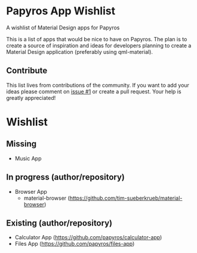 # Papyros App Wishlist
A wishlist of Material Design apps for Papyros

This is a list of apps that would be nice to have on Papyros. The plan is to create a source of inspiration and ideas for developers planning to create a Material Design application (preferably using qml-material).

## Contribute
This list lives from contributions of the community. If you want to add your ideas please comment on [issue #1](https://github.com/tim-sueberkrueb/papyros-app-wishlist/issues/1) or create a pull request. Your help is greatly appreciated!

# Wishlist

## Missing
* Music App

## In progress (author/repository)
* Browser App
  * material-browser (https://github.com/tim-sueberkrueb/material-browser)

## Existing (author/repository)
* Calculator App (https://github.com/papyros/calculator-app)
* Files App (https://github.com/papyros/files-app)
